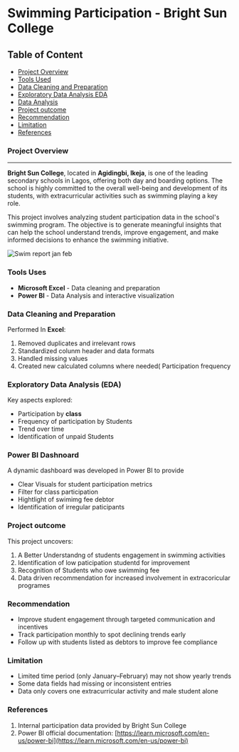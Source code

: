 # Swimming Participation  - Bright Sun College 

## Table of Content
- [Project Overview](#project-overview)
- [Tools Used](#tools-used)
- [Data Cleaning and Preparation](#Data-Cleaning-and-Preparation)
- [Exploratory Data Analysis EDA](#Exploratory-Data-Analysis-eda)
- [Data Analysis](#data-analysis)
- [Project outcome](#project-outcome)
- [Recommendation](#recommendation)
- [Limitation ](#Limitation)
- [References ](#References)


### Project Overview
---
**Bright Sun College**, located in **Agidingbi, Ikeja**, is one of the leading secondary schools in Lagos, offering both day and boarding options. The school is highly committed to the overall well-being and development of its students, with extracurricular activities such as swimming playing a key role.

This project involves analyzing student participation data in the school's swimming program. The objective is to generate meaningful insights that can help the school understand trends, improve engagement, and make informed decisions to enhance the swimming initiative.



![Swim report jan feb](https://github.com/user-attachments/assets/e7727fe5-0c53-4ce6-a100-6d2fbce09f6d)

### Tools Uses
- **Microsoft Excel** - Data cleaning and preparation 
- **Power BI** - Data Analysis and interactive visualization 


### Data Cleaning and Preparation
Performed In **Excel**:
1. Removed duplicates and irrelevant rows 
2. Standardized colunm header and data formats 
3. Handled missing values 
4. Created new calculated columns where needed( Participation frequency


### Exploratory Data Analysis (EDA)
Key aspects explored:

 - Participation by **class**
 - Frequency of participation by Students 
 - Trend over time
 - Identification of unpaid Students
  
### Power BI Dashnoard 
A dynamic dashboard was developed in Power BI to provide 

- Clear Visuals for student participation metrics
- Filter for class participation
- Hightlight of swimimg fee debtor
- Identification of irregular paticipants

     
    
  
 ### Project outcome
   This project uncovers:
1. A Better Understandng of students engagement in swimming activities 
2. Identification of low paticipation studentd for improvement 
3. Recognition of Students who owe swimming fee
4. Data driven recommendation for increased involvement in extracoricular programes

### Recommendation
- Improve student engagement through targeted communication and incentives  
- Track participation monthly to spot declining trends early  
- Follow up with students listed as debtors to improve fee compliance

### Limitation 
- Limited time period (only January–February) may not show yearly trends  
- Some data fields had missing or inconsistent entries  
- Data only covers one extracurricular activity and male student alone


### References 
1. Internal participation data provided by Bright Sun College
2. Power BI official documentation: [https://learn.microsoft.com/en-us/power-bi](https://learn.microsoft.com/en-us/power-bi)
